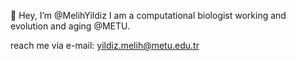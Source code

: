 👋 Hey, I’m @MelihYildiz 
I am a computational biologist working and evolution and aging @METU. 

reach me via e-mail:
yildiz.melih@metu.edu.tr
